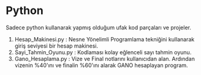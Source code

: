 # Python
Sadece python kullanarak yapmış olduğum ufak kod parçaları ve  projeler.

1) Hesap_Makinesi.py : Nesne Yönelimli Programlama tekniğini kullanarak giriş seviyesi bir hesap makinesi.
2) Sayi_Tahmin_Oyunu.py : Kodlaması kolay eğlenceli sayı tahmin oyunu.
3) Gano_Hesaplama.py : Vize ve Final notlarını kullanıcıdan alan. Ardından vizenin %40'ını ve finalin %60'ını alarak GANO hesaplayan program.




